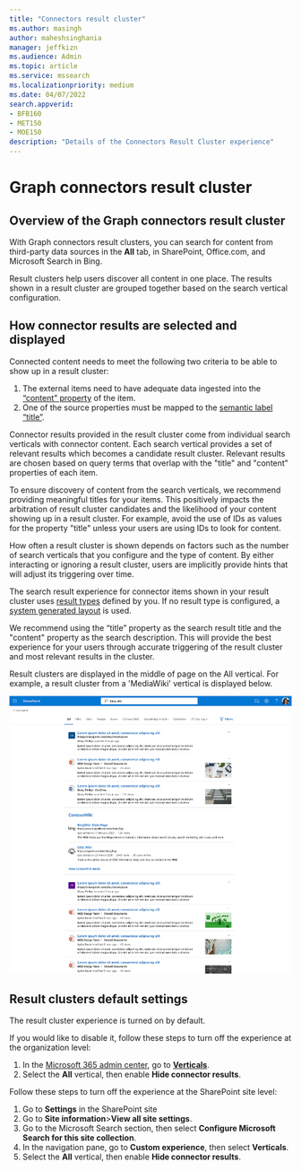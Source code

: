 ```yaml
---
title: "Connectors result cluster"
ms.author: masingh
author: maheshsinghania
manager: jeffkizn
ms.audience: Admin
ms.topic: article
ms.service: mssearch
ms.localizationpriority: medium
ms.date: 04/07/2022
search.appverid:
- BFB160
- MET150
- MOE150
description: "Details of the Connectors Result Cluster experience"
---
```

# Graph connectors result cluster

## Overview of the Graph connectors result cluster  

With Graph connectors result clusters, you can search for content from third-party data sources in the **All** tab, in SharePoint, Office.com, and Microsoft Search in Bing.

Result clusters help users discover all content in one place. The results shown in a result cluster are grouped together based on the search vertical configuration.

## How connector results are selected and displayed

Connected content needs to meet the following two criteria to be able to show up in a result cluster: 
1.	The external items need to have adequate data ingested into the [“content” property](/graph/api/resources/externalconnectors-externalitem?view=graph-rest-beta#properties) of the item.
1.	One of the source properties must be mapped to the [semantic label “title”](configure-connector.md?#step-6-assign-property-labels).

Connector results provided in the result cluster come from individual search verticals with connector content. Each search vertical provides a set of relevant results which becomes a candidate result cluster. Relevant results are chosen based on query terms that overlap with the "title" and "content" properties of each item. 

To ensure discovery of content from the search verticals, we recommend providing meaningful titles for your items. This positively impacts the arbitration of result cluster candidates and the likelihood of your content showing up in a result cluster. For example, avoid the use of IDs as values for the property "title" unless your users are using IDs to look for content.

How often a result cluster is shown depends on factors such as the number of search verticals that you configure and the type of content. By either interacting or ignoring a result cluster, users are implicitly provide hints that will adjust its triggering over time.

The search result experience for connector items shown in your result cluster uses [result types](./customize-search-page.md#create-your-own-result-type) defined by you. If no result type is configured, a [system generated layout](./customize-search-page.md#default-search-result-layout) is used.

We recommend using the “title” property as the search result title and the "content" property as the search description. This will provide the best experience for your users through accurate triggering of the result cluster and most relevant results in the cluster.

Result clusters are displayed in the middle of page on the All vertical. For example, a result cluster from a 'MediaWiki' vertical is displayed below.

![Example of a MediaWiki result cluster.](media/result-cluster/result-cluster-example.png)

## Result clusters default settings
  
The result cluster experience is turned on by default.  

If you would like to disable it, follow these steps to turn off the experience at the organization level:

1. In the [Microsoft 365 admin center](https://admin.microsoft.com), go to [**Verticals**](https://admin.microsoft.com/Adminportal/Home#/MicrosoftSearch/verticals).
1. Select  the **All** vertical, then enable **Hide connector results**.

Follow these steps to turn off the experience at the SharePoint site level:

1. Go to **Settings** in the SharePoint site
2. Go to **Site information**>**View all site settings**.
3. Go to the Microsoft Search section, then select **Configure Microsoft Search for this site collection**.
4. In the navigation pane, go to **Custom experience**, then select **Verticals**.
5. Select the **All** vertical, then enable **Hide connector results**.
